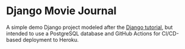 # Django Movie Journal

A simple demo Django project modeled after the [Django tutorial](https://docs.djangoproject.com/en/5.0/intro/tutorial01/), but intended to use a PostgreSQL database and GitHub Actions for CI/CD-based deployment to Heroku.


